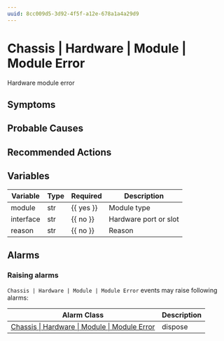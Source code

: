 ```yaml
---
uuid: 8cc009d5-3d92-4f5f-a12e-678a1a4a29d9
---
```

# Chassis | Hardware | Module | Module Error

Hardware module error

## Symptoms

## Probable Causes

## Recommended Actions

## Variables

Variable | Type | Required | Description
--- | --- | --- | ---
module | str | {{ yes }} | Module type
interface | str | {{ no }} | Hardware port or slot
reason | str | {{ no }} | Reason

## Alarms

### Raising alarms

`Chassis | Hardware | Module | Module Error` events may raise following alarms:

Alarm Class | Description
--- | ---
[Chassis \| Hardware \| Module \| Module Error](../../../../alarm-classes/chassis/hardware/module/module-error.md) | dispose
